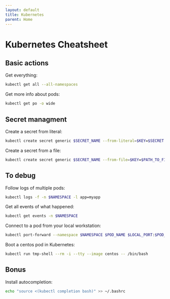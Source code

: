 ```yaml
---
layout: default
title: Kubernetes
parent: Home
---
```


# Kubernetes Cheatsheet

## Basic actions

Get everything:

```bash
kubectl get all --all-namespaces
```

Get more info about pods:

```bash
kubectl get po -o wide
```

## Secret managment

Create a secret from literal:

```bash
kubectl create secret generic $SECRET_NAME --from-literal=$KEY=$SECRET
```

Create a secret from a file:

```bash
kubectl create secret generic $SECRET_NAME --from-file=$KEY=$PATH_TO_FILE
```

## To debug

Follow logs of multiple pods:

```bash
kubectl logs -f -n $NAMESPACE -l app=myapp
```

Get all events of what happened:

```bash
kubectl get events -n $NAMESPACE
```

Connect to a pod from your local workstation:

```bash
kubectl port-forward --namespace $NAMESPACE $POD_NAME $LOCAL_PORT:$POD_PORT
```

Boot a centos pod in Kubernetes:

```bash
kubectl run tmp-shell --rm -i --tty --image centos -- /bin/bash
```

## Bonus

Install autocompletion:

```bash
echo "source <(kubectl completion bash)" >> ~/.bashrc
```
